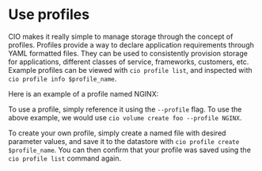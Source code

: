 # Use profiles

CIO makes it really simple to manage storage through the concept of profiles. Profiles provide a way to declare application requirements through YAML formatted files. They can be used to consistently provision storage for applications, different classes of service, frameworks, customers, etc. 
Example profiles can be viewed with `cio profile list`, and inspected with `cio profile info $profile_name`. 

Here is an example of a profile named NGINX:
 
To use a profile, simply reference it using the `--profile` flag. To use the above example, we would use `cio volume create foo --profile NGINX`.

To create your own profile, simply create a named file with desired parameter values, and save it to the datastore with `cio profile create $profile_name`. You can then confirm that your profile was saved using the `cio profile list` command again.

